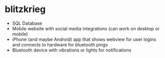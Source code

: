 # blitzkrieg

- SQL Database
- Mobile website with social media integrations (can work on desktop or mobile)
- iPhone (and maybe Android) app that shows webview for user logins and connects to hardware for bluetooth pings
- Bluetooth device with vibrations or lights for notifications
